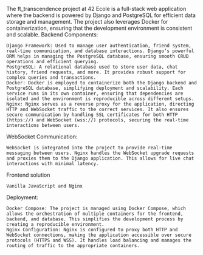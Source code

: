 The ft_transcendence project at 42 Ecole is a full-stack web application where the backend is powered by Django and PostgreSQL for efficient data storage and management. The project also leverages Docker for containerization, ensuring that the development environment is consistent and scalable.
Backend Components:

    Django Framework: Used to manage user authentication, friend system, real-time communication, and database interactions. Django’s powerful ORM helps in managing the PostgreSQL database, ensuring smooth CRUD operations and efficient querying.
    PostgreSQL: A relational database used to store user data, chat history, friend requests, and more. It provides robust support for complex queries and transactions.
    Docker: Docker is employed to containerize both the Django backend and PostgreSQL database, simplifying deployment and scalability. Each service runs in its own container, ensuring that dependencies are isolated and the environment is reproducible across different setups.
    Nginx: Nginx serves as a reverse proxy for the application, directing HTTP and WebSocket traffic to the correct services. It also ensures secure communication by handling SSL certificates for both HTTP (https://) and WebSocket (wss://) protocols, securing the real-time interactions between users.

WebSocket Communication:

    WebSocket is integrated into the project to provide real-time messaging between users. Nginx handles the WebSocket upgrade requests and proxies them to the Django application. This allows for live chat interactions with minimal latency.

Frontend solution

    Vanilla JavaScript and Nginx

Deployment:

    Docker Compose: The project is managed using Docker Compose, which allows the orchestration of multiple containers for the frontend, backend, and database. This simplifies the development process by creating a reproducible environment.
    Nginx Configuration: Nginx is configured to proxy both HTTP and WebSocket connections, making the application accessible over secure protocols (HTTPS and WSS). It handles load balancing and manages the routing of traffic to the appropriate containers.
